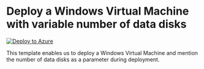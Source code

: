 # Deploy a Windows Virtual Machine with variable number of data disks


[![Deploy to Azure](https://aka.ms/deploytoazurebutton)](https://portal.azure.com/#create/Microsoft.Template/uri/https%3A%2F%2Fraw.githubusercontent.com%2Fmehul-birari%2Fsample-arm-templates%2Fmaster%2Fvm-variable-data-disks%2Fazuredeploy.json)  

This template enables us to deploy a Windows Virtual Machine and mention the number of data disks as a parameter during deployment. 

